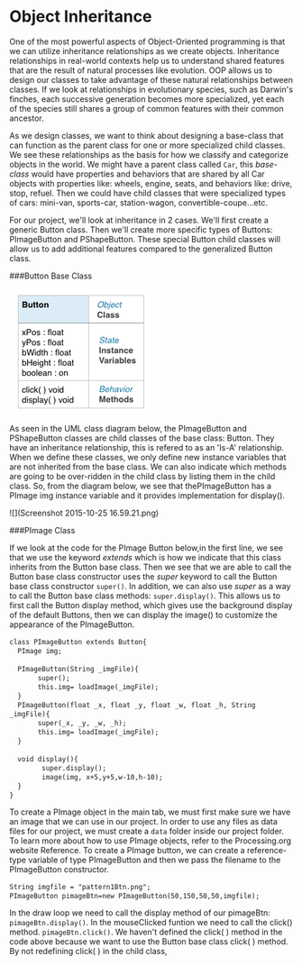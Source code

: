 # Object Inheritance

One of the most powerful aspects of Object-Oriented programming is that we can utilize inheritance relationships as we create objects.  Inheritance relationships in real-world contexts help us to understand shared features that are the result of natural processes like evolution. OOP allows us to design our classes to take advantage of these natural relationships between classes.  If we look at relationships in evolutionary species, such as Darwin's finches, each successive generation becomes more specialized, yet each of the species still shares a group of common features with their common ancestor.  

As we design classes, we want to think about designing a base-class that can function as the parent class for one or more specialized child classes.  We see these relationships as the basis for how we classify and categorize objects in the world.  We might have a parent class called `Car`, this *base-class* would have properties and behaviors that are shared by all Car objects with properties like:  wheels, engine, seats, and behaviors like: drive, stop, refuel.  Then we could have child classes that were specialized types of cars: mini-van, sports-car, station-wagon, convertible-coupe...etc.

For our project, we'll look at inheritance in 2 cases.  We'll first create a generic Button class.  Then we'll create more specific types of Buttons:  PImageButton and PShapeButton.  These special Button child classes will allow us to add additional features compared to the generalized Button class. 

###Button Base Class

![](buttonClass.png)

As seen in the UML class diagram below,  the PImageButton and PShapeButton classes are child classes of the base class:  Button.  They have an inheritance relationship, this is refered to as an 'Is-A' relationship.  When we define these classes, we only define new instance variables that are not inherited from the base class.  We can also indicate which methods are going to be over-ridden in the child class by listing them in the child class.  So, from the diagram below, we see that thePImageButton has a PImage img instance variable and it provides implementation for display().   

![](Screenshot 2015-10-25 16.59.21.png)

###PImage Class

If we look at the code for the PImage Button below,in the first line, we see that we use the keyword *extends* which is how we indicate that this class inherits from the Button base class. Then  we see that we are able to call the Button base class constructor uses the *super* keyword to call the Button base class constructor ``super()``.  In addition, we can also use  *super* as a way to call the Button base class methods: ``super.display()``.  This allows us to first call the Button display method, which gives use the background display of the default Buttons, then we can display the image() to customize the appearance of the PImageButton.  

```
class PImageButton extends Button{
  PImage img;
  
  PImageButton(String _imgFile){
       super();
       this.img= loadImage(_imgFile); 
  }
  PImageButton(float _x, float _y, float _w, float _h, String _imgFile){
       super(_x, _y, _w, _h);
       this.img= loadImage(_imgFile); 
  }
  
  void display(){
        super.display();
        image(img, x+5,y+5,w-10,h-10);
  }  
}
```

To create a PImage object in the main tab, we must first make sure we have an image that we can use in our project.  In order to use any files as data files for our project, we must create a `data` folder inside our project folder.  To learn more about how to use PImage objects, refer to the Processing.org website Reference. To create a PImage button, we can create a reference-type variable of type PImageButton and then we pass the filename to the PImageButton constructor.
```
String imgfile = "pattern1Btn.png";
PImageButton pimageBtn=new PImageButton(50,150,50,50,imgfile); 
```
In the draw loop we need to call the display method of our pimageBtn:
``pimageBtn.display()``.  In the mouseClicked funtion we need to call the click() method.
``pimageBtn.click()``.  We haven't defined the click( ) method in the code above because we want to use the Button base class click( ) method.  By not redefining click( ) in the child class, 
